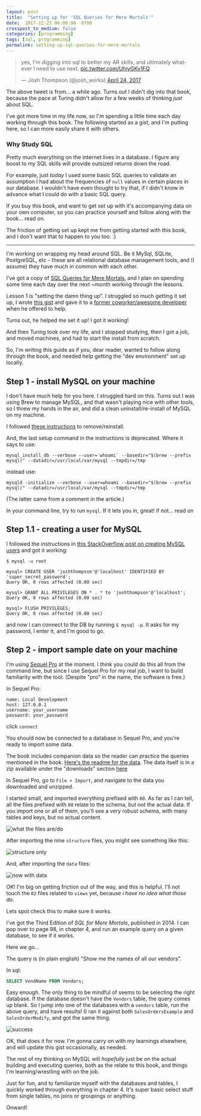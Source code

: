 ```yaml
---
layout: post
title:  "Setting up for 'SQL Queries for Mere Mortals'"
date:  2017-12-22 06:00:00 -0700
crosspost_to_medium: false
categories: [programming]
tags: [sql, programming]
permalink: setting-up-sql-queries-for-mere-mortals
---
```


<blockquote class="twitter-tweet" data-lang="en"><p lang="en" dir="ltr">yes, I&#39;m digging into sql to better my AR skills, and ultimately whatever I need to use next. <a href="https://t.co/UhjyGKv1FQ">pic.twitter.com/UhjyGKv1FQ</a></p>&mdash; Josh Thompson (@josh_works) <a href="https://twitter.com/josh_works/status/856596417095229441?ref_src=twsrc%5Etfw">April 24, 2017</a></blockquote>
<script async src="https://platform.twitter.com/widgets.js" charset="utf-8"></script>

The above tweet is from... a while ago. Turns out I didn't dig into that book, because the pace at Turing didn't allow for a few weeks of thinking _just_ about SQL.

I've got more time in my life now, so I'm spending a little time each day working through this book. The following started as a gist, and I'm putting here, so I can more easily share it with others.

### Why Study SQL

Pretty much everything on the internet lives in a database. I figure any boost to my SQL skills will provide outsized returns down the road.

For example, just _today_ I used some basic SQL queries to validate an assumption I had about the frequencies of `null` values in certain places in our database. I wouldn't have even thought to try that, if I didn't know in advance what I could do with a basic SQL query.

If you buy this book, and want to get set up with it's accompanying data on your own computer, so you can practice yourself and follow along with the book... read on.

The friction of getting set up kept me from getting started with this book, and I don't want that to happen to you too. :)
<!--more-->


--------------------------

I'm working on wrapping my head around SQL. Be it MySql, SQLite, PostgreSQL, etc - these are all relational database management tools, and (I assume) they have much in common with each other.

I've got a copy of [SQL Queries for Mere Mortals](http://www.informit.com/store/sql-queries-for-mere-mortals-a-hands-on-guide-to-data-9780321992475), and I plan on spending some time each day over the next ~month working through the lessons.

Lesson 1 is "setting the damn thing up". I struggled so much getting it set up, I wrote [this gist](http://www.informit.com/store/sql-queries-for-mere-mortals-a-hands-on-guide-to-data-9780321992475) and gave it to a [former coworker/awesome developer](https://twitter.com/richthofen) when he offered to help.

Turns out, he helped me set it up! I got it working!

And then Turing took over my life, and I stopped studying, then I got a job, and moved machines, and had to start the install from scratch.

So, I'm writing this guide as if _you_, dear reader, wanted to follow along through the book, and needed help getting the "dev environment" set up locally.

## Step 1 - install MySQL on your machine

I don't have much help for you here. I struggled hard on this. Turns out I was using Brew to manage MySQL, and that wasn't playing nice with other tools, so I threw my hands in the air, and did a clean uninstall/re-install of MySQL on my machine.

I followed [these instructions](https://coderwall.com/p/os6woq/uninstall-all-those-broken-versions-of-mysql-and-re-install-it-with-brew-on-mac-mavericks) to remove/reinstall.

And, the last setup command in the instructions is deprecated. Where it says to use:

```
mysql_install_db --verbose --user=`whoami` --basedir="$(brew --prefix mysql)" --datadir=/usr/local/var/mysql --tmpdir=/tmp
```
instead use:

```
mysqld -initialize --verbose --user=whoami --basedir="$(brew --prefix mysql)" --datadir=/usr/local/var/mysql --tmpdir=/tmp
```

(The latter came from a comment in the article.)

In your command line, try to run `mysql`. If it lets you in, great! if not... read on

## Step 1.1 - creating a user for MySQL

I followed the instructions in [this StackOverflow post on creating MySQL users](https://stackoverflow.com/a/25728868/3210178) and got it working:

```
$ mysql -u root

mysql> CREATE USER 'joshthompson'@'localhost' IDENTIFIED BY 'super_secret_password';
Query OK, 0 rows affected (0.00 sec)

mysql> GRANT ALL PRIVILEGES ON * . * to 'joshthompson'@'localhost';
Query OK, 0 rows affected (0.00 sec)

mysql> FLUSH PRIVILEGES;
Query OK, 0 rows affected (0.00 sec)

```
and now I can connect to the DB by running `$ mysql -p`. It asks for my password, I enter it, and I'm good to go.

## Step 2 - import sample date on your machine

I'm using [Sequel Pro](https://www.sequelpro.com/) at the moment. I _think_ you could do this all from the command line, but since I use Sequel Pro for my real job, I want to build familiarity with the tool. (Despite "pro" in the name, the software is free.)

In Sequel Pro:

```
name: Local Development
host: 127.0.0.1
username: your_username
password: your_password
```

click `connect`

You should now be connected to a database in Sequel Pro, and you're ready to import some data.

The book includes companion data so the reader can practice the queries mentioned in the book. [Here's the readme for the data](http://ptgmedia.pearsoncmg.com/imprint_downloads/informit/bookreg/9780321992475/9780321992475_README.html). The data itself is in a zip available under the "downloads" section [here](http://www.informit.com/store/sql-queries-for-mere-mortals-a-hands-on-guide-to-data-9780321992475#bss6773f413-100c-4ba8-a4a8-9325c9342776)


In Sequel Pro, go to `File > Import`, and navigate to the data you downloaded and unzipped.

I started small, and imported everything prefixed with `00`. As far as I can tell, all the files prefixed with `00` relate to the schema, but not the actual data. If you import one or all of them, you'll see a very robust schema, with many tables and keys, but no actual content.

![what the files are/do](/images/sql_01.jpg)

After importing the nine `structure` files, you might see something like this:

![structure only](/images/sql_2.jpg)

And, after importing the `data` files:

![now with data](https://cl.ly/2C282K29371K/_MySQL_5_7_20__127_0_0_1_SalesOrdersModify_Customers02.jpg)

OK! I'm big on getting friction out of the way, and this is helpful. I'll not touch the `02` files related to `views` yet, because _i have no idea what those do_.

Lets spot check this to make sure it works.

I've got the Third Edition of _SQL for Mere Mortals_, published in 2014. I can pop over to page 98, in chapter 4, and run an example query on a given database, to see if it works.

Here we go...

The query is (in plain english) "Show me the names of all our vendors".

In sql:

```sql
SELECT VendName FROM Vendors;
```

Easy enough. The only thing to be mindful of seems to be selecting the right database. If the database doesn't have the `Vendors` table, the query comes up blank. So I jump into one of the databases with a `vendors` table, run the above query, and have results! (I ran it against both `SalesOrdersExample` and `SalesOrderModify`, and got the same thing.

![success](/images/sql_04.jpg)

OK, that does it for now. I'm gonna carry on with my learnings elsewhere, and will update this gist occasionally, as needed.

The rest of my thinking on MySQL will _hopefully_ just be on the actual building and executing queries, both as the relate to this book, and things I'm learning/wrestling with on the job.

Just for fun, and to familiarize myself with the databases and tables, I quickly worked through everything in chapter 4. It's super basic select stuff from single tables, no joins or groupings or anything.

Onward!
